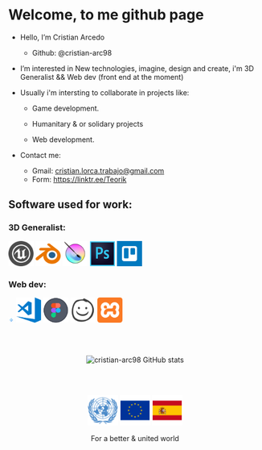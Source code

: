 <h1>Welcome, to me github page</h1>

- Hello, I’m Cristian Arcedo
   + Github: @cristian-arc98

- I’m interested in New technologies, imagine, design and create, i'm 3D Generalist && Web dev (front end at the moment)

- Usually i'm intersting to collaborate in projects like:
   + Game development.
   + Humanitary & or solidary projects


   + Web development.

- Contact me:
   + Gmail: cristian.lorca.trabajo@gmail.com
   + Form: https://linktr.ee/Teorik

 
<head>      
     <link rel="stylesheet" href="./readme_content/style.css">
</head> 
  
<body>
<h2>Software used for work: </h2>
<!-- -->
<h3>3D Generalist:</h3>
<div class="img_sec">
<a href="https://www.unrealengine.com"> <img src="./readme_content/ue.png" title="Unreal Engine" alt="" width="50" height="50" /></a>
<a href="https://www.blender.org/"> <img src="./readme_content/blender.png" title="Blender" alt="" width="50" height="50" /></a>
<a href="https://krita.org"> <img src="./readme_content/krita.png" title="Krita" alt="" width="50" height="50" /></a>
<a href="https://www.adobe.com/es/products/photoshop.html"> <img src="./readme_content/photoshop.png" title="Photoshop" alt="" width="50" height="50" /></a>
<a href="https://trello.com"> <img src="./readme_content/trello.png" title="Trello" alt="" width="50" height="50" /></a>
</div>

<div class="img_sec">
<h3>Web dev:</h3>
   
<a href="https://vscodium.com/">          <img src="./readme_content/vscodium.png" title="VSCodium" alt="" width="11em" height="11em" /></a>
<a href="https://code.visualstudio.com/"> <img src="./readme_content/vscode.png"   title="VSCode"   alt="" width="50" height="50" /></a>
<a href="https://www.figma.com">          <img src="./readme_content/figma.png"    title="Figma"    alt="" width="50" height="50" /></a>
<a href="https://balsamiq.com/">          <img src="./readme_content/balsamiq.png" title="Balsamiq" alt="" width="50" height="50" /></a>
<a href="https://www.apachefriends.org">  <img src="./readme_content/xampp.png"    title="Xampp"    alt="" width="50" height="50" /></a>
</div>

   </br>
   </br>
   
  <div align="center">
   
![cristian-arc98 GitHub stats](https://github-readme-stats.vercel.app/api?username=cristian-arc98&show_icons=true&theme=codeSTACKr)
 
</div>

</br></br>

<div align="center">
<a href="https://www.un.org"> <img src="./readme_content/onu11.png" width="60" height="60" /></a>
<a href="https://european-union.europa.eu"> <img src="./readme_content/eu.png" width="60" height="60" /></a>
<a href="https://www.lamoncloa.gob.es"> <img src="./readme_content/sp.png" width="60" height="60" /></a>
   
   <label>For a better & united world</label>
   </div>
   
   </body>
<!---
cristian-arc98/cristian-arc98 is a ✨ special ✨ repository because its `README.md` (this file) appears on your GitHub profile.
You can click the Preview link to take a look at your changes.
--->
